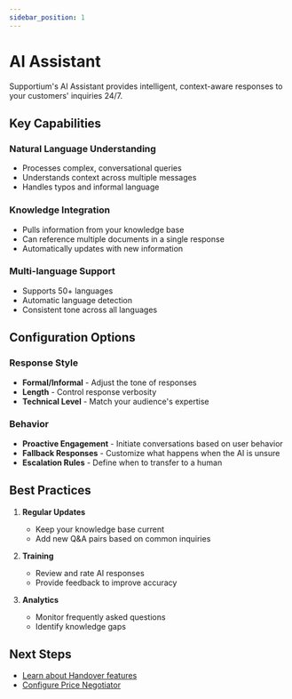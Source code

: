 ```yaml
---
sidebar_position: 1
---
```


# AI Assistant

Supportium's AI Assistant provides intelligent, context-aware responses to your customers' inquiries 24/7.

## Key Capabilities

### Natural Language Understanding
- Processes complex, conversational queries
- Understands context across multiple messages
- Handles typos and informal language

### Knowledge Integration
- Pulls information from your knowledge base
- Can reference multiple documents in a single response
- Automatically updates with new information

### Multi-language Support
- Supports 50+ languages
- Automatic language detection
- Consistent tone across all languages

## Configuration Options

### Response Style
- **Formal/Informal** - Adjust the tone of responses
- **Length** - Control response verbosity
- **Technical Level** - Match your audience's expertise

### Behavior
- **Proactive Engagement** - Initiate conversations based on user behavior
- **Fallback Responses** - Customize what happens when the AI is unsure
- **Escalation Rules** - Define when to transfer to a human

## Best Practices

1. **Regular Updates**
   - Keep your knowledge base current
   - Add new Q&A pairs based on common inquiries

2. **Training**
   - Review and rate AI responses
   - Provide feedback to improve accuracy

3. **Analytics**
   - Monitor frequently asked questions
   - Identify knowledge gaps

## Next Steps

- [Learn about Handover features](./handover)
- [Configure Price Negotiator](./price-negotiator)
